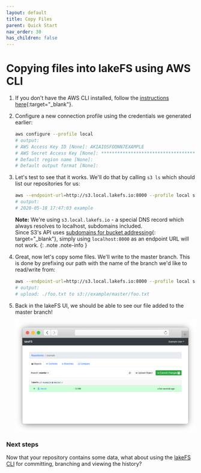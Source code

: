 ```yaml
---
layout: default
title: Copy Files
parent: Quick Start
nav_order: 30
has_children: false
---
```


# Copying files into lakeFS using AWS CLI
1. If you don't have the AWS CLI installed, follow the [instructions here](https://docs.aws.amazon.com/cli/latest/userguide/cli-chap-install.html){:target="_blank"}.
1. Configure a new connection profile using the credentials we generated earlier:

   ```bash
   aws configure --profile local
   # output:
   # AWS Access Key ID [None]: AKIAIOSFODNN7EXAMPLE
   # AWS Secret Access Key [None]: ****************************************
   # Default region name [None]:
   # Default output format [None]:
   ```
1. Let's test to see that it works. We'll do that by calling `s3 ls` which should list our repositories for us:
   
   ```bash
   aws --endpoint-url=http://s3.local.lakefs.io:8000 --profile local s3 ls
   # output:
   # 2020-05-18 17:47:03 example
   ```
   
   **Note:** We're using `s3.local.lakefs.io` - a special DNS record which always resolves to localhost, subdomains included.  
   Since S3's API uses [subdomains for bucket addressing](https://aws.amazon.com/blogs/aws/amazon-s3-path-deprecation-plan-the-rest-of-the-story/){: target="_blank"}, simply using `localhost:8000` as an endpoint URL will not work.
   {: .note .note-info }

1. Great, now let's copy some files. We'll write to the master branch. This is done by prefixing our path with the name of the branch we'd like to read/write from:

   ```bash
   aws --endpoint-url=http://s3.local.lakefs.io:8000 --profile local s3 cp ./foo.txt s3://example/master/
   # output:
   # upload: ./foo.txt to s3://example/master/foo.txt
   ```

1. Back in the lakeFS UI, we should be able to see our file added to the master branch!

   ![Object Added](../assets/img/object_added.png)
   
### Next steps

Now that your repository contains some data, what about using the [lakeFS CLI](lakefs_cli.md) for committing, branching and viewing the history? 